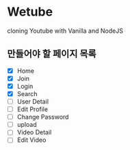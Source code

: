 # Wetube

cloning Youtube with Vanilla and NodeJS


## 만들어야 할 페이지 목록 

- [x] Home
- [x] Join
- [x] Login
- [x] Search
- [ ] User Detail
- [ ] Edit Profile
- [ ] Change Password
- [ ] upload
- [ ] Video Detail
- [ ] Edit Video
